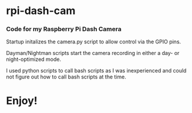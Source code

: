 # rpi-dash-cam
### Code for my Raspberry Pi Dash Camera

Startup initalizes the camera.py script to allow control via the GPIO pins.

Dayman/Nightman scripts start the camera recording in either a day- or night-optimized mode.

I used python scripts to call bash scripts as I was inexperienced and could not figure out how to call bash scripts at the time.

# Enjoy!
